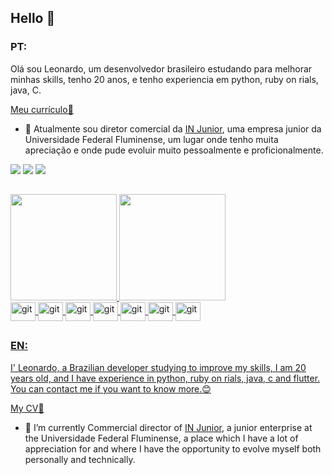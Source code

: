 ## Hello 👋

### PT:

Olá sou Leonardo, um desenvolvedor brasileiro estudando para melhorar minhas skills, tenho 20 anos, e tenho experiencia em python, ruby ​​on rials, java, C. 

[Meu currículo📃](https://www.figma.com/proto/UBQU3xFmArfSEv8uHDtg15/Curriculo-(Copy)?node-id=1%3A2&scaling=min-zoom&page-id=0%3A1&hide-ui=1)

- 🐺 Atualmente sou diretor comercial da [IN Junior](https://injunior.com.br/), uma empresa junior da Universidade Federal Fluminense, um lugar onde tenho muita apreciação e onde pude evoluir muito pessoalmente e proficionalmente.


 <div> 
  <a href="https://www.linkedin.com/in/leonardosaracino/" target="_blank"><img src="https://img.shields.io/badge/-LinkedIn-%230077B5?style=for-the-badge&logo=linkedin&logoColor=white" target="_blank"></a>
  <a href="https://instagram.com/leosaracino" target="_blank"><img src="https://img.shields.io/badge/-Instagram-%23E4405F?style=for-the-badge&logo=instagram&logoColor=white" target="_blank"></a>
  <a href = "mailto:leonardosaracino22@gmail.com"><img src="https://img.shields.io/badge/-Gmail-%23333?style=for-the-badge&logo=gmail&logoColor=white" target="_blank"></a>
</div>

 ##
 
   <div>
    <a href="https://github.com/leosaracino">
    <img height="170em" src="https://github-readme-stats.vercel.app/api?username=leosaracino&show_icons=true&theme=dark&include_all_commits=true&count_private=true"/>
    <img height="170em" src="https://github-readme-stats.vercel.app/api/top-langs/?username=leosaracino&layout=compact&langs_count=7&theme=dark"/>
   </div>
   <img align="center" alt="git" height="30" width="40" src="https://cdn.jsdelivr.net/gh/devicons/devicon/icons/git/git-original.svg"/> 
   <img align="center" alt="git" height="30" width="40" src="https://cdn.jsdelivr.net/gh/devicons/devicon/icons/python/python-original.svg"/> 
   <img align="center" alt="git" height="30" width="40" src="https://cdn.jsdelivr.net/gh/devicons/devicon/icons/jupyter/jupyter-original-wordmark.svg"/> 
   <img align="center" alt="git" height="30" width="40" src="https://cdn.jsdelivr.net/gh/devicons/devicon/icons/rails/rails-plain.svg"/> 
   <img align="center" alt="git" height="30" width="40" src="https://cdn.jsdelivr.net/gh/devicons/devicon/icons/ruby/ruby-plain.svg"/> 
   <img align="center" alt="git" height="30" width="40" src="https://cdn.jsdelivr.net/gh/devicons/devicon/icons/c/c-plain.svg"/> 
   <img align="center" alt="git" height="30" width="40" src="https://cdn.jsdelivr.net/gh/devicons/devicon/icons/java/java-original.svg"/> 
  </div>
  
 ##
 
### EN:
 
 I' Leonardo, a Brazilian developer studying to improve my skills, I am 20 years old, and I have experience in python, ruby ​​on rials, java, c and flutter. You can contact me if you want to know more.😊

[My CV📃](https://www.figma.com/proto/GWAlvrOgOqILY9PtEga07k/Curriculo-(Copy)-(Copy)?node-id=1%3A2&scaling=min-zoom&page-id=0%3A1)

- 🐺 I’m currently Commercial director of [IN Junior](https://injunior.com.br/), a junior enterprise at the Universidade Federal Fluminense, a place which I have a lot of appreciation for and where I have the opportunity to evolve myself both personally and technically.


